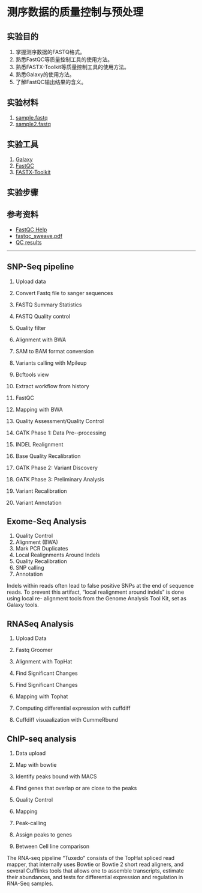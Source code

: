 # 测序数据的质量控制与预处理 

## 实验目的
1. 掌握测序数据的FASTQ格式。
2. 熟悉FastQC等质量控制工具的使用方法。
3. 熟悉FASTX-Toolkit等质量控制工具的使用方法。
4. 熟悉Galaxy的使用方法。
5. 了解FastQC输出结果的含义。

## 实验材料
1. [sample.fastq](https://github.com/bioinformatics-core-shared-training/cruk-bioinf-sschool/blob/gh-pages/Day1/qa/sample.fastq)
2. [sample2.fastq](https://github.com/bioinformatics-core-shared-training/cruk-bioinf-sschool/blob/gh-pages/Day1/qa/sample2.fastq)

## 实验工具
1. [Galaxy](https://usegalaxy.org/)
2. [FastQC](http://www.bioinformatics.babraham.ac.uk/projects/fastqc/)
3. [FASTX-Toolkit](http://hannonlab.cshl.edu/fastx_toolkit/)

## 实验步骤

## 参考资料
* [FastQC Help](http://www.bioinformatics.bbsrc.ac.uk/projects/fastqc/Help/)
* [fastqc_sweave.pdf](https://github.com/bioinformatics-core-shared-training/cruk-bioinf-sschool/blob/gh-pages/Day1/fastqc_sweave.pdf)
* [QC results](https://github.com/bioinformatics-core-shared-training/cruk-bioinf-sschool/tree/gh-pages/Day1/qa/results)




---

## SNP-Seq pipeline

1. Upload data
2. Convert Fastq file to sanger sequences
3. FASTQ Summary Statistics
4. FASTQ Quality control
5. Quality filter
6. Alignment with BWA
7. SAM to BAM format conversion
8. Variants calling with Mpileup
9. Bcftools view
10. Extract workflow from history

1. FastQC
2. Mapping with	BWA
3. Quality Assessment/Quality Control
4. GATK	Phase 1: Data Pre-­‐processing	
5. INDEL Realignment
6. Base	Quality	Recalibration
7. GATK	Phase 2: Variant Discovery	
8. GATK	Phase 3: Preliminary Analysis
9. Variant Recalibration
10. Variant Annotation




## Exome-Seq Analysis
1. Quality Control
2. Alignment (BWA)
3. Mark PCR Duplicates
4. Local Realignments Around Indels
5. Quality Recalibration
6. SNP calling
7. Annotation

Indels within reads often lead to false positive SNPs at the end of sequence reads.
To prevent this artifact, “local realignment around indels” is done using local re-
alignment tools from the Genome Analysis Tool Kit, set as Galaxy tools.


## RNASeq Analysis
1. Upload Data
2. Fastq Groomer
3. Alignment with TopHat
4. Find Significant Changes
5. Find Significant Changes

1. Mapping with Tophat	
2. Computing differential expression with cuffdiff	
3. Cuffdiff visuaalization with CummeRbund

## ChIP-seq analysis
1. Data upload
2. Map with bowtie
3. Identify peaks bound with MACS
4. Find genes that overlap or are close to the peaks

1. Quality Control
2. Mapping
3. Peak-calling
4. Assign peaks to genes
5. Between Cell line comparison


The RNA-seq pipeline “Tuxedo” consists of the TopHat spliced read mapper, that internally uses  Bowtie or Bowtie 2 short read aligners, and several Cufflinks tools that allows one to assemble transcripts, estimate their abundances, and tests for differential expression and regulation in RNA-Seq samples.






